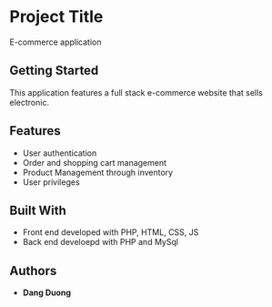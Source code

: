# Project Title

E-commerce application

## Getting Started

This application features a full stack e-commerce website that sells electronic. 

## Features

- User authentication
- Order and shopping cart management
- Product Management through inventory
- User privileges

## Built With

- Front end developed with PHP, HTML, CSS, JS
- Back end develoepd with PHP and MySql

## Authors

- **Dang Duong** 

